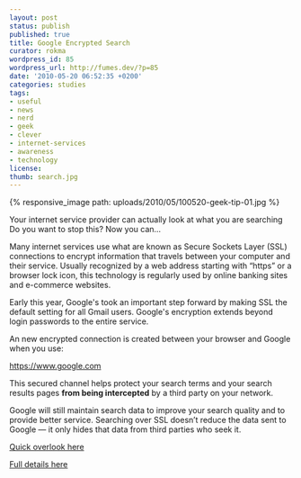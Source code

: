 ```yaml
---
layout: post
status: publish
published: true
title: Google Encrypted Search
curator: rokma
wordpress_id: 85
wordpress_url: http://fumes.dev/?p=85
date: '2010-05-20 06:52:35 +0200'
categories: studies
tags:
- useful
- news
- nerd
- geek
- clever
- internet-services
- awareness
- technology
license:
thumb: search.jpg
---
```


{% responsive_image path: uploads/2010/05/100520-geek-tip-01.jpg %}

Your internet service provider can actually look at what you are searching
Do you want to stop this? Now you can... 

Many internet services use what are known as Secure Sockets Layer (SSL) connections to encrypt information that travels between your computer and their service. Usually recognized by a web address starting with &ldquo;https&rdquo; or a browser lock icon, this technology is regularly used by online banking sites and e-commerce websites.

Early this year, Google's took an important step forward by making SSL the default setting for all Gmail users. 
Google's encryption extends beyond login passwords to the entire service.

An new encrypted connection is created between your browser and Google when you use:

<a href="https://www.google.com" target="_blank">https://www.google.com</a>

This secured channel helps protect your search terms and your search results pages <strong>from being intercepted</strong> by a third party on your network. 

Google will still maintain search data to improve your search quality and to provide better service. Searching over SSL doesn&rsquo;t reduce the data sent to Google &mdash; it only hides that data from third parties who seek it. 

<a href="http://googleblog.blogspot.com/2010/05/search-more-securely-with-encrypted.html" target="_blank">Quick overlook here</a>

<a href="http://www.google.com/support/websearch/bin/answer.py?answer=173733&amp;hl=en" target="_blank">Full details here</a> 
